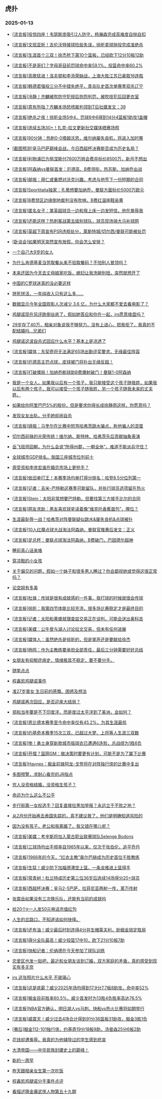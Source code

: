 ## 虎扑 
### 2025-01-13

+ [[流言板]技惊四座！韦瑟斯庞吸引2人防守，杨瀚森完成高难度自抛自扣](https://bbs.hupu.com/629955315.html)

+ [[流言板]文班亚昕！吉伦沃特接球险些失误，徐昕拿球抛投完成准绝杀](https://bbs.hupu.com/629956680.html)

+ [[流言板]生涯首个三双！徐杰抢下第10个篮板，已经砍下12分10板12助](https://bbs.hupu.com/629955811.html)

+ [[流言板]不是哥们？字母哥目前罚球命中率59.1%，投篮命中率60.2%](https://bbs.hupu.com/629955366.html)

+ [[流言板]高歌猛进！洛夫顿和李添荣缺战，上海大胜江苏已豪取16连胜](https://bbs.hupu.com/629956329.html)

+ [[流言板]韩德君强投三分不中错失绝平，青岛队史首次单赛季双杀辽宁](https://bbs.hupu.com/629956808.html)

+ [[流言板]冷静！齐麟被吹防守犯规后抱怨判罚，被吹技犯后回更衣室](https://bbs.hupu.com/629954472.html)

+ [[流言板]意有所指？齐麟本场怒喷裁判领到T后社媒发文：39](https://bbs.hupu.com/629954845.html)

+ [[流言板]绝杀之夜！徐昕全场5中4，罚球6中6得到14分4篮板1助攻1盖帽](https://bbs.hupu.com/629957498.html)

+ [[流言板]连续五场30+！扎克-拉文更新社交媒体晒赛场照](https://bbs.hupu.com/629953751.html)

+ [[流言板]90分钟：热刺0-0塔姆沃思，维尔纳屡失良机，将进入加时赛](https://bbs.hupu.com/629958628.html)

+ [[截图预测]皇马巴萨巅峰会战，今日西超杯决赛能否成为历史名局？](https://bbs.hupu.com/629950631.html)

+ [[流言板]利物浦已为努涅斯付7600万转会费并标价8500万，新月不想出](https://bbs.hupu.com/629951070.html)

+ [[流言板]阿森纳vs曼联首发：厄德高、B费领衔，热苏斯、加纳乔出战](https://bbs.hupu.com/629957856.html)

+ [[流言板]邮报：拜仁或重燃对沃克兴趣，考虑与他签下一份短期的合同](https://bbs.hupu.com/629949156.html)

+ [[流言板]Sportitalia独家：孔蒂想要加纳乔，曼联方面标价5000万欧元](https://bbs.hupu.com/629952422.html)

+ [[流言板]B费禁区边缘倒地裁判没有吹哨，B费红温摔鞋染黄](https://bbs.hupu.com/629959641.html)

+ [[流言板]匿名女子：某英超球员一边和我上床一边发短信，他在羞辱我](https://bbs.hupu.com/629950159.html)

+ [[流言板]还能这样？热刺客战第五级别球队，球员现场骑大马补球网](https://bbs.hupu.com/629954899.html)

+ [[流言板]英超下周宣布PSR违规处分，莱斯特城/切尔西/曼联可能被处罚](https://bbs.hupu.com/629951866.html)

+ [[卧谈会]如果明天突然宣布放假，你会怎么安排？](https://bbs.hupu.com/629956242.html)

+ [一个自己大9岁的女人](https://bbs.hupu.com/629956034.html)

+ [为什么肯德基麦当劳取餐从来不验取餐码？不怕别人冒领吗？](https://bbs.hupu.com/629954175.html)

+ [本来还因为今天去丈母娘家吃饭，媳妇让我洗碗别扭，突然就想开了](https://bbs.hupu.com/629953472.html)

+ [中国的C罗球迷真的没必要这样](https://bbs.hupu.com/629953653.html)

+ [拼死拼活，一年纯收入只有这么多……](https://bbs.hupu.com/629952411.html)

+ [数据显示今年全国观影人次减少 3.6 亿，为什么大家都不爱去看电影了？](https://bbs.hupu.com/629956311.html)

+ [鸡腿诺现在风评跌倒谷底了，假如她答应和你在一起，jrs愿意接盘吗？](https://bbs.hupu.com/629952816.html)

+ [29岁存了40万，相亲对象说我不够努力，没有上进心，把我拒了，我真的不配结婚吗…兄弟们](https://bbs.hupu.com/629957866.html)

+ [鸡腿诺这波自杀式回应什么水平？基本上是凉透了](https://bbs.hupu.com/629958850.html)

+ [[流言板]媒体：东契奇将无法满足65场出勤评奖要求，无缘最佳阵容](https://bbs.hupu.com/629958599.html)

+ [[流言板]厄德高主罚点球，皮球被门将扑出无缘反超！](https://bbs.hupu.com/629960355.html)

+ [[流言板]打破僵局！加纳乔断球助B费爆射破门！曼联1-0阿森纳](https://bbs.hupu.com/629960066.html)

+ [我是一个女人，如果我以后有一个孩子，我只能接受这个孩子随我姓，如果我以后有两个孩子，我可以接受一个孩子随我姓，另一个孩子随我未来的丈夫姓。](https://bbs.hupu.com/629953457.html)

+ [如果给你阿里巴巴5%的股份，但是要求你得长成徐静雨这样，你愿意吗？](https://bbs.hupu.com/629954060.html)

+ [发现女友出轨，分手她却闹自杀](https://bbs.hupu.com/629955376.html)

+ [[流言板]镜报：马奎尔在比赛中怒骂哈弗茨跳水骗点，称他骗人的混蛋](https://bbs.hupu.com/629960537.html)

+ [切尔西前锋的光荣传统！维尔纳、斯特林、哈弗茨先后贡献抽象表演](https://bbs.hupu.com/629960415.html)

+ [岳飞班师回朝，为什么会说“所得州郡，一朝全休”，难道不能派兵守住？](https://bbs.hupu.com/629958232.html)

+ [全球城市GDP排名，我国三座城市位列前十](https://bbs.hupu.com/629954685.html)

+ [周受资和李彦宏谁在婚恋市场上更抢手？](https://bbs.hupu.com/629954993.html)

+ [[流言板]依旧单打王！本赛季场均单打得分排名：哈登8.5分位列第一](https://bbs.hupu.com/629959948.html)

+ [[流言板]记者：吉米-巴特勒这赛季可能留队，并执行球员选项留在热火](https://bbs.hupu.com/629960345.html)

+ [[流言板]Stein：太阳非常想要巴特勒，但要找第三方接手比尔的合同](https://bbs.hupu.com/629961067.html)

+ [[流言板]网友求助：男友喜欢球星读着像“维克托香蕉面包”，哪位？](https://bbs.hupu.com/629955592.html)

+ [生涯最耻辱一战？哈弗茨对阵曼联疑似跳水&amp;屡失良机&amp;点球被扑](https://bbs.hupu.com/629961282.html)

+ [[流言板]10人红魔点球大战淘汰阿森纳，曼联官推赛后发文：正义](https://bbs.hupu.com/629961263.html)

+ [[流言板]足总杯：曼联点球淘汰阿森纳，B费破门，巴因德尔超神](https://bbs.hupu.com/629961080.html)

+ [睡前真心话来咯](https://bbs.hupu.com/629960237.html)

+ [穿凉鞋的小女孩](https://bbs.hupu.com/629958243.html)

+ [关于偏见的问题，假如一个妹子和很多男人睡过？你会鄙视她或觉得这很正常吗？](https://bbs.hupu.com/629955916.html)

+ [论空姐有多美](https://bbs.hupu.com/629955757.html)

+ [[流言板]杜锋：传球是很有成就感的一件事，我打球的时候就很会传球](https://bbs.hupu.com/629958799.html)

+ [[流言板]徐昕：我第四节体能比较充沛，很多场比赛稳定才是最终目的](https://bbs.hupu.com/629958927.html)

+ [[流言板]记者：太阳和黄蜂就理查兹交易正在谈判，可能会送出奥科吉](https://bbs.hupu.com/629960936.html)

+ [[流言板]美媒：公牛曾与湖人讨论拉文交易，但未有任何进展](https://bbs.hupu.com/629959390.html)

+ [[流言板]媒体人：虽然绝杀是徐昕的，但是掌声还是要献给徐杰](https://bbs.hupu.com/629958245.html)

+ [[流言板]杨鸣：作为主教练要承担全部责任，最后三分钟需要好好总结](https://bbs.hupu.com/629958309.html)

+ [女朋友有抑郁症病史，情绪极其不稳定，要不要分手。](https://bbs.hupu.com/629961548.html)

+ [随笔点点](https://bbs.hupu.com/629960291.html)

+ [程鑫凯鸡腿诺事件](https://bbs.hupu.com/629958701.html)

+ [准27岁普女 生日前的感慨、困惑及想法](https://bbs.hupu.com/629959527.html)

+ [鸡腿诺再次回应，是否迎来大结局？](https://bbs.hupu.com/629958666.html)

+ [郑和当年要是不下印度洋，而是度过太平洋到了美洲，会如何？](https://bbs.hupu.com/629959136.html)

+ [[流言板]恩比德本赛季至今命中率仅有45.2%，为其生涯最低](https://bbs.hupu.com/629959440.html)

+ [[流言板]约基奇本赛季15次三双，已超过大梦、上将等人生涯三双数](https://bbs.hupu.com/629959674.html)

+ [[流言板]惨！勇士身穿新款城市版球衣已遭遇6连败，总战绩为1胜6负](https://bbs.hupu.com/629959630.html)

+ [[流言板]开摆？篮网GM：做决策时要更有计划，可能不是为了赢下比赛](https://bbs.hupu.com/629960560.html)

+ [[流言板]Haynes：掘金前锋阿龙-戈登将在对阵独行侠的比赛中复出](https://bbs.hupu.com/629960833.html)

+ [多图预警，求耐心看完的JR指点](https://bbs.hupu.com/629961770.html)

+ [穷人没资格结婚，没资格生孩子？](https://bbs.hupu.com/629960934.html)

+ [命运为什么这么不公平](https://bbs.hupu.com/629960771.html)

+ [步行街第一女权选手？回复直接拉黑加举报？永远立于不败之地？](https://bbs.hupu.com/629960001.html)

+ [从2月份开始再去泰国失踪的，真不建议救了，他们是明确知道风险的](https://bbs.hupu.com/629959425.html)

+ [因为没有孩子，老公和我离婚了，我又错在哪儿呢？](https://bbs.hupu.com/629959280.html)

+ [[流言板]美媒：考辛斯将加入蒙古职业联赛球队Selenge Bodons](https://bbs.hupu.com/629961588.html)

+ [[流言板]三球场均出手频率自1965年以来，仅次于张伯伦，追平乔丹](https://bbs.hupu.com/629961669.html)

+ [[流言板]1966年的今天，“红衣主教”奥尔巴赫成为历史首位千胜教练](https://bbs.hupu.com/629959972.html)

+ [[流言板]生猛！威少防下加福德滞空上篮，一条龙推进上篮得手](https://bbs.hupu.com/629962424.html)

+ [[流言板]常青树！杜兰特成历史第三位36岁后连续14场得分20+球员](https://bbs.hupu.com/629961608.html)

+ [[流言板]西超杯决赛：皇马2-5巴萨，拉菲尼亚两射一传，莱万传射](https://bbs.hupu.com/629962523.html)

+ [张震岳如果没有三次换乐队，还能有当前的成就吗](https://bbs.hupu.com/629960341.html)

+ [给20个jr一人发50元电话充值红包](https://bbs.hupu.com/629961810.html)

+ [人生的岔路口，不知道该如何抉择。](https://bbs.hupu.com/629960046.html)

+ [[流言板]还有油！威少最后时刻连得4分并生帽莱夫利，助掘金锁定胜局](https://bbs.hupu.com/629963324.html)

+ [[流言板]得分全队最高！威少投篮17中10，砍下21分10板7助](https://bbs.hupu.com/629963234.html)

+ [[流言板]快船记者：伦纳德在今天参加了球队训练](https://bbs.hupu.com/629962089.html)

+ [恋爱区也发一贴吧，最近和女朋友谈到订婚，双方家庭的矛盾，真的感受到现实有多无奈](https://bbs.hupu.com/629960989.html)

+ [jrs 这张照片什么水平 不玻璃心](https://bbs.hupu.com/629962436.html)

+ [[流言板]这是底薪？威少2025年场均得到17.9分7.7板8助攻，命中率52%](https://bbs.hupu.com/629964096.html)

+ [[流言板]掘金目前胜率60.5%，威少首发时为13胜4负胜率高达76.5%](https://bbs.hupu.com/629963558.html)

+ [[流言板]NBA官方确认，明日湖人vs马刺、快船vs热火比赛将如期举行](https://bbs.hupu.com/629963502.html)

+ [[流言板]威震天！威少过去4场合计得到91分36篮板31助攻，掘金3胜1负](https://bbs.hupu.com/629963697.html)

+ [[赛后]掘金112-101独行侠，约基奇19分18板9助，汤普森25分6板2助](https://bbs.hupu.com/629963197.html)

+ [花钱却遭羞辱，我真的为他辅导过的学生感到悲哀](https://bbs.hupu.com/629963458.html)

+ [大清帝国——中华民族封建史上的巅峰！](https://bbs.hupu.com/629963596.html)

+ [新的一周早](https://bbs.hupu.com/629963617.html)

+ [昨天跟相亲女生第一次吃饭](https://bbs.hupu.com/629964016.html)

+ [程鑫凯鸡腿诺分手事件点评](https://bbs.hupu.com/629963969.html)

+ [看描述猜金庸武侠人物第五十九期](https://bbs.hupu.com/629964245.html)

